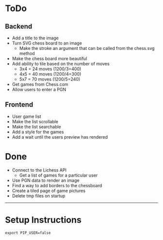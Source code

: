 # ToDo
## Backend
- Add a title to the image
- Turn SVG chess board to an image
   - Make the stroke an argument that can be called from the chess.svg method
- Make the chess board more beautiful
- Add ability to tile based on the number of moves
    - 3x4 = 24 moves (1200/3=400)
    - 4x5 = 40 moves (1200/4=300)
    - 5x7 = 70 moves (1200/5=240)
- Get games from Chess.com
- Allow users to enter a PGN

## Frontend
- User game list
 - Make the list scrollable
 - Make the list searchable
- Add a style for the games
- Add a wait until the users preview has rendered

# Done
- Connect to the Lichess API
    - Get a list of games for a particular user
- Use PGN data to render an image
- Find a way to add borders to the chessboard
- Create a tiled page of game pictures
- Delete tmp files on startup

----------
# Setup Instructions
`export PIP_USER=false`